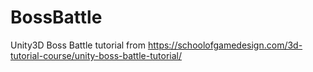 # BossBattle
Unity3D Boss Battle tutorial from https://schoolofgamedesign.com/3d-tutorial-course/unity-boss-battle-tutorial/
